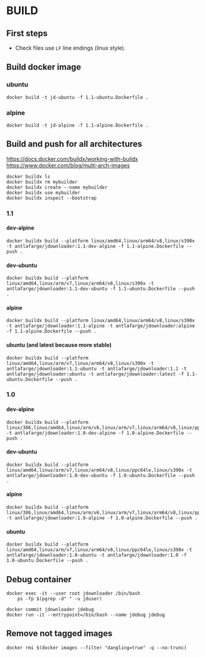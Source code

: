 # BUILD

## First steps

- Check files use `LF` line endings (linux style).  

## Build docker image

### ubuntu

    docker build -t jd-ubuntu -f 1.1-ubuntu.Dockerfile .

### alpine

    docker build -t jd-alpine -f 1.1-alpine.Dockerfile .

## Build and push for all architectures

https://docs.docker.com/buildx/working-with-buildx  
https://www.docker.com/blog/multi-arch-images  

    docker buildx ls
    docker buildx rm mybuilder
    docker buildx create --name mybuilder
    docker buildx use mybuilder
    docker buildx inspect --bootstrap

### 1.1

#### dev-alpine

    docker buildx build --platform linux/amd64,linux/arm64/v8,linux/s390x -t antlafarge/jdownloader:1.1-dev-alpine -f 1.1-alpine.Dockerfile --push .

#### dev-ubuntu

    docker buildx build --platform linux/amd64,linux/arm/v7,linux/arm64/v8,linux/s390x -t antlafarge/jdownloader:1.1-dev-ubuntu -f 1.1-ubuntu.Dockerfile --push .

#### alpine

    docker buildx build --platform linux/amd64,linux/arm64/v8,linux/s390x -t antlafarge/jdownloader:1.1-alpine -t antlafarge/jdownloader:alpine -f 1.1-alpine.Dockerfile --push .

#### ubuntu (and latest because more stable)

    docker buildx build --platform linux/amd64,linux/arm/v7,linux/arm64/v8,linux/s390x -t antlafarge/jdownloader:1.1-ubuntu -t antlafarge/jdownloader:1.1 -t antlafarge/jdownloader:ubuntu -t antlafarge/jdownloader:latest -f 1.1-ubuntu.Dockerfile --push .

### 1.0

#### dev-alpine

    docker buildx build --platform linux/386,linux/amd64,linux/arm/v6,linux/arm/v7,linux/arm64/v8,linux/ppc64le,linux/s390x -t antlafarge/jdownloader:1.0-dev-alpine -f 1.0-alpine.Dockerfile --push .

#### dev-ubuntu

    docker buildx build --platform linux/amd64,linux/arm/v7,linux/arm64/v8,linux/ppc64le,linux/s390x -t antlafarge/jdownloader:1.0-dev-ubuntu -f 1.0-ubuntu.Dockerfile --push .

#### alpine

    docker buildx build --platform linux/386,linux/amd64,linux/arm/v6,linux/arm/v7,linux/arm64/v8,linux/ppc64le,linux/s390x -t antlafarge/jdownloader:1.0-alpine -f 1.0-alpine.Dockerfile --push .

#### ubuntu

    docker buildx build --platform linux/amd64,linux/arm/v7,linux/arm64/v8,linux/ppc64le,linux/s390x -t antlafarge/jdownloader:1.0-ubuntu -t antlafarge/jdownloader:1.0 -f 1.0-ubuntu.Dockerfile --push .

## Debug container

    docker exec -it --user root jdownloader /bin/bash
        ps -fp $(pgrep -d" " -u jduser)

    docker commit jdownloader jdebug
    docker run -it --entrypoint=/bin/bash --name jdebug jdebug

## Remove not tagged images

    docker rmi $(docker images --filter "dangling=true" -q --no-trunc)
